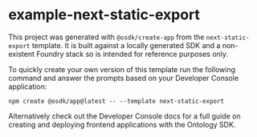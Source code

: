 # example-next-static-export

This project was generated with `@osdk/create-app` from the `next-static-export` template. It is built against a locally generated SDK and a non-existent Foundry stack so is intended for reference purposes only.

To quickly create your own version of this template run the following command and answer the prompts based on your Developer Console application:

```
npm create @osdk/app@latest -- --template next-static-export
```

Alternatively check out the Developer Console docs for a full guide on creating and deploying frontend applications with the Ontology SDK.
